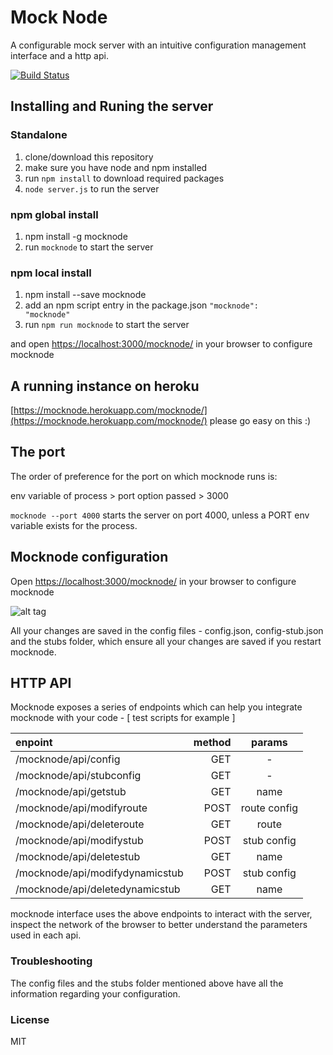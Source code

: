 # Mock Node
A configurable mock server with an intuitive configuration management interface and a http api.

[![Build Status](https://travis-ci.org/ianunay/mock-node.svg?branch=master)](https://travis-ci.org/ianunay/mock-node)


## Installing and Runing the server

### Standalone

  1. clone/download this repository
  2. make sure you have node and npm installed
  3. run <code>npm install</code> to download required packages
  4. <code>node server.js</code> to run the server

### npm global install

  1. npm install -g mocknode
  2. run <code>mocknode</code> to start the server

### npm local install

  1. npm install --save mocknode
  2. add an npm script entry in the package.json <code>"mocknode": "mocknode"</code>
  3. run <code>npm run mocknode</code> to start the server

and open [https://localhost:3000/mocknode/](https://localhost:3000/mocknode/) in your browser to configure mocknode

## A running instance on heroku

[https://mocknode.herokuapp.com/mocknode/](https://mocknode.herokuapp.com/mocknode/)
please go easy on this :)


## The port

The order of preference for the port on which mocknode runs is:

env variable of process > port option passed > 3000

<code>mocknode --port 4000</code> starts the server on port 4000, unless a PORT env variable exists for the process.


## Mocknode configuration

Open [https://localhost:3000/mocknode/](https://localhost:3000/mocknode/) in your browser to configure mocknode

![alt tag](https://cloud.githubusercontent.com/assets/1129363/14989097/237e4478-114e-11e6-8083-b56cfa95dc4f.png)

All your changes are saved in the config files - config.json, config-stub.json and the stubs folder, which ensure all your changes are saved if you restart mocknode.

## HTTP API

Mocknode exposes a series of endpoints which can help you integrate mocknode with your code - [ test scripts for example ]


| enpoint                         |  method  |     params      |
| :------------------------------ | --------:| :------------:  |
| /mocknode/api/config            |    GET   |        -        |
| /mocknode/api/stubconfig        |    GET   |        -        |
| /mocknode/api/getstub           |    GET   |      name       |
| /mocknode/api/modifyroute       |   POST   |   route config  |
| /mocknode/api/deleteroute       |    GET   |      route      |
| /mocknode/api/modifystub        |   POST   |    stub config  |
| /mocknode/api/deletestub        |    GET   |      name       |
| /mocknode/api/modifydynamicstub |   POST   |    stub config  |
| /mocknode/api/deletedynamicstub |    GET   |      name       |


mocknode interface uses the above endpoints to interact with the server, inspect the network of the browser to better understand the parameters used in each api.

### Troubleshooting

The config files and the stubs folder mentioned above have all the information regarding your configuration.

### License

MIT
